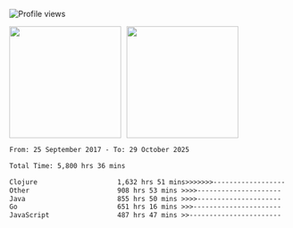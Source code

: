 ![Profile views](https://komarev.com/ghpvc/?username=liuchong)

<!-- ![GitHub stats](https://github-readme-stats.vercel.app/api?username=liuchong&show_icons=true) -->

<div style="display: flex; gap: 10px; align-items: center;">
  <img style="height: 200px;" src="https://github-readme-stats.vercel.app/api?username=liuchong&show_icons=true" />
  <img style="height: 200px;" src="https://github-readme-stats.vercel.app/api/top-langs/?username=liuchong&size_weight=0.5&count_weight=0.5&langs_count=6&hide=css,lua,html&layout=compact" />
</div>

<!-- <img src="https://cr-skills-chart-widget.azurewebsites.net/api/api?username=liuchong&skills=Java,JavaScript,Python,Go,Rust,Zig&show-other-skills=true"/> -->

<!--START_SECTION:waka-->

```txt
From: 25 September 2017 - To: 29 October 2025

Total Time: 5,800 hrs 36 mins

Clojure                    1,632 hrs 51 mins>>>>>>>------------------   28.15 %
Other                      908 hrs 53 mins >>>>---------------------   15.67 %
Java                       855 hrs 50 mins >>>>---------------------   14.75 %
Go                         651 hrs 16 mins >>>----------------------   11.23 %
JavaScript                 487 hrs 47 mins >>-----------------------   08.41 %
```

<!--END_SECTION:waka-->
